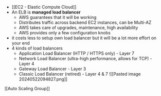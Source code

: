 - [[EC2 - Elastic Compute Cloud]]
- An ELB is **managed load balancer**
	- AWS guarantees that it will be working
	- Distributes traffic across backend EC2 instances, can be Multi-AZ
	- AWS takes care of upgrades, maintenance, high availability
	- AWS provides only a few configuration knobs
- it costs less to setup own load balancer but it will be a lot more effort on your end
- 4 kinds of load balancers
	- Application Load Balancer (HTTP / HTTPS only) - Layer 7
	- Network Load Balancer (ultra-high performance, allows for TCP) - Layer 4
	- Gateway Load Balancer - Layer 3
	- Classic Load Balancer (retired) - Layer 4 & 7
![[Pasted image 20240522094827.png]]

[[Auto Scaling Group]]